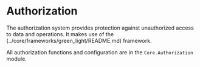 # Authorization

The authorization system provides protection against unauthorized access to data
and operations. It makes use of the (../core/frameworks/green_light/README.md) framework.

All authorization functions and configuration are in the `Core.Authorization`
module.
